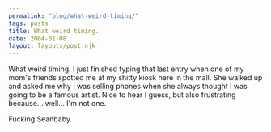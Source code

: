 ```yaml
---
permalink: "blog/what-weird-timing/"
tags: posts
title: What weird timing.
date: 2004-01-08
layout: layouts/post.njk
---
```


What weird timing. I just finished typing that last entry when one of my mom's friends spotted me at my shitty kiosk here in the mall. She walked up and asked me why I was selling phones when she always thought I was going to be a famous artist. Nice to hear I guess, but also frustrating because... well... I'm not one. 

Fucking Seanbaby.